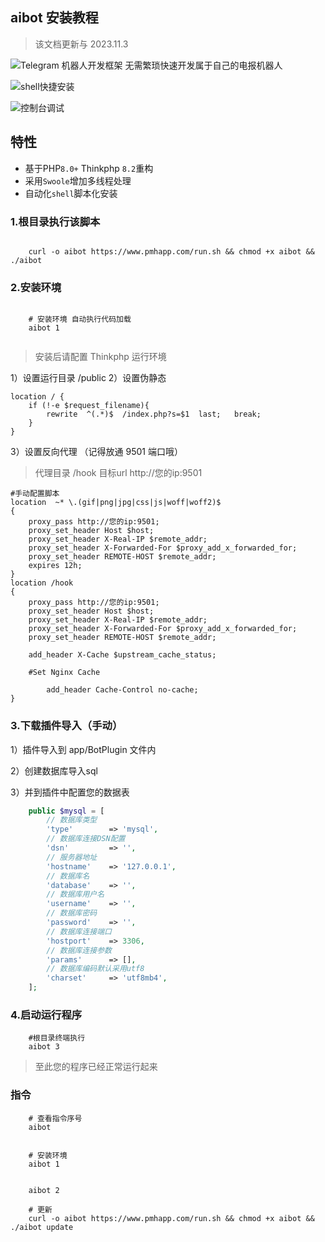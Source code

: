 ## aibot 安装教程


> 该文档更新与 2023.11.3

![]([https://github.com/pmhw/aibot/assets/78243256/b858a34a-6646-43ce-ae68-f3a4a8ed9e18](https://telegram.org/img/t_logo_sprite.svg))Telegram 机器人开发框架 无需繁琐快速开发属于自己的电报机器人

![shell快捷安装](https://github.com/pmhw/aibot/assets/78243256/b858a34a-6646-43ce-ae68-f3a4a8ed9e18)


![控制台调试](https://github.com/pmhw/aibot/assets/78243256/8ba68c5a-35cc-4874-b610-e878b0276e76)
## 特性

* 基于PHP`8.0+` Thinkphp `8.2`重构
* 采用`Swoole`增加多线程处理
* 自动化`shell`脚本化安装


### 1.根目录执行该脚本

```shell

    curl -o aibot https://www.pmhapp.com/run.sh && chmod +x aibot && ./aibot

```

### 2.安装环境

```shell
    
    # 安装环境 自动执行代码加载
    aibot 1 
    
```
> 安装后请配置 Thinkphp 运行环境

1）设置运行目录 /public
2）设置伪静态 
```nginx
location / {
	if (!-e $request_filename){
		rewrite  ^(.*)$  /index.php?s=$1  last;   break;
	}
}
```
3）设置反向代理 （记得放通 9501 端口哦）

> 代理目录 /hook  目标url http://您的ip:9501

```nginx
#手动配置脚本
location  ~* \.(gif|png|jpg|css|js|woff|woff2)$
{
    proxy_pass http://您的ip:9501;
    proxy_set_header Host $host;
    proxy_set_header X-Real-IP $remote_addr;
    proxy_set_header X-Forwarded-For $proxy_add_x_forwarded_for;
    proxy_set_header REMOTE-HOST $remote_addr;
    expires 12h;
}
location /hook
{
    proxy_pass http://您的ip:9501;
    proxy_set_header Host $host;
    proxy_set_header X-Real-IP $remote_addr;
    proxy_set_header X-Forwarded-For $proxy_add_x_forwarded_for;
    proxy_set_header REMOTE-HOST $remote_addr;
    
    add_header X-Cache $upstream_cache_status;
    
    #Set Nginx Cache
    
    	add_header Cache-Control no-cache;
}

```

### 3.下载插件导入（手动）

1）插件导入到 app/BotPlugin 文件内

2）创建数据库导入sql

3）并到插件中配置您的数据表

```php
    public $mysql = [
        // 数据库类型
        'type'        => 'mysql',
        // 数据库连接DSN配置
        'dsn'         => '',
        // 服务器地址
        'hostname'    => '127.0.0.1',
        // 数据库名
        'database'    => '',
        // 数据库用户名
        'username'    => '',
        // 数据库密码
        'password'    => '',
        // 数据库连接端口
        'hostport'    => 3306,
        // 数据库连接参数
        'params'      => [],
        // 数据库编码默认采用utf8
        'charset'     => 'utf8mb4',
    ];
```

### 4.启动运行程序

```shell
    #根目录终端执行
    aibot 3
```


> 至此您的程序已经正常运行起来

### 指令

```shell
    # 查看指令序号
    aibot 

```

```shell
    
    # 安装环境 
    aibot 1 

```

```shell

    aibot 2

```

```shell
    # 更新 
    curl -o aibot https://www.pmhapp.com/run.sh && chmod +x aibot && ./aibot update

```
